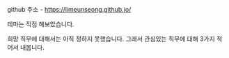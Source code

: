 github 주소 - https://limeunseong.github.io/

테마는 직접 해보았습니다.

희망 직무에 대해서는 아직 정하지 못했습니다. 그래서 관심있는 직무에 대해 3가지 적어서 내봅니다.